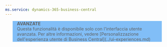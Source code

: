 ```yaml
---
ms.service: dynamics-365-business-central
---
```

<blockquote STYLE="background: #81BEF7;border-left:None"><b>AVANZATE</b><br />Questa funzionalità è disponibile solo con l'interfaccia utente avanzata. Per altre informazioni, vedere [Personalizzazione dell'esperienza utente di Business Central](../ui-experiences.md) </blockquote>
